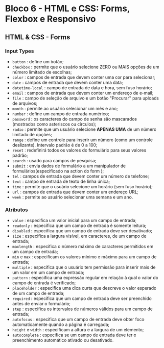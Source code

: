 # Bloco 6 - HTML e CSS: Forms, Flexbox e Responsivo

## HTML & CSS - Forms

### Input Types

- `button` : define um botão;
- `checkbox` : permite que o usuário selecione ZERO ou MAIS opções de um número limitado de escolhas;
- `color` : campos de entrada que devem conter uma cor para selecionar;
- `date` : campos de entrada que devem conter uma data;
- `datetime-local` : campo de entrada de data e hora, sem fuso horário;
- `email` : campos de entrada que devem conter um endereço de e-mail;
- `file` : campo de seleção de arquivo e um botão "Procurar" para uploads de arquivos;
- `month` : permite ao usuário selecionar um mês e ano;
- `number` : define um campo de entrada numérico;
- `password` : os caracteres do campo de senha são mascarados (mostrados como asteriscos ou círculos);
- `radio` : permite que um usuário selecione **APENAS UMA** de um número limitado de opções;
- `range` : define um controle para inserir um número (como um controle deslizante). Intervalo padrão é de 0 a 100;
- `reset` : redefinirá todos os valores do formulário para seus valores padrão;
- `search` : usado para campos de pesquisa;
- `submit` : envia dados de formulário a um manipulador de formulários(especificado na action do form );
- `tel` : campos de entrada que devem conter um número de telefone;
- `text` : campo de entrada de texto de linha única;
- `time` : permite que o usuário selecione um horário (sem fuso horário);
- `url` : campos de entrada que devem conter um endereço URL;
- `week` : permite ao usuário selecionar uma semana e um ano.

### Atributos

- `value` : especifica um valor inicial para um campo de entrada;
- `readonly` : especifica que um campo de entrada é somente leitura;
- `disabled` : especifica que um campo de entrada deve ser desativado;
- `size` : especifica a largura visível, em caracteres, de um campo de entrada;
- `maxlength` : especifica o número máximo de caracteres permitidos em um campo de entrada;
- `min` e `max` : especificam os valores mínimo e máximo para um campo de entrada;
- `multiple` : especifica que o usuário tem permissão para inserir mais de um valor em um campo de entrada;
- `pattern` : especifica uma expressão regular em relação à qual o valor do campo de entrada é verificado;
- `placeholder` : especifica uma dica curta que descreve o valor esperado de um campo de entrada;
- `required` : especifica que um campo de entrada deve ser preenchido antes de enviar o formulário;
- `step` : especifica os intervalos de números válidos para um campo de entrada;
- `autofocus` : especifica que um campo de entrada deve obter foco automaticamente quando a página é carregada;
- `height` e `width` : especificam a altura e a largura de um elemento;
- `autocomplete` : especifica se um campo de entrada deve ter o preenchimento automático ativado ou desativado.